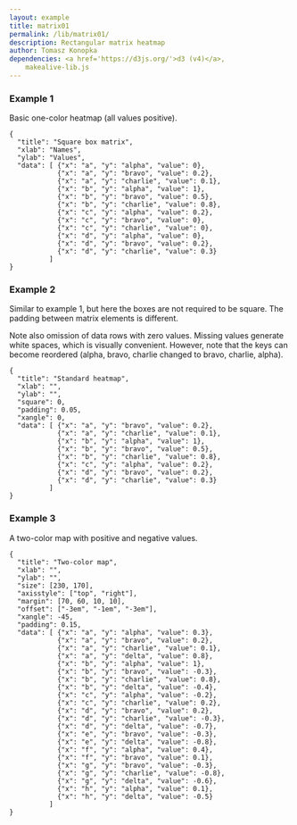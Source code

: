 ```yaml
---
layout: example
title: matrix01
permalink: /lib/matrix01/
description: Rectangular matrix heatmap
author: Tomasz Konopka
dependencies: <a href='https://d3js.org/'>d3 (v4)</a>,
    makealive-lib.js    
---
```


<script src="https://d3js.org/d3.v4.min.js"></script>



### Example 1

Basic one-color heatmap (all values positive).

<pre class="example"><code class="makealive matrix01">{
  "title": "Square box matrix",
  "xlab": "Names",
  "ylab": "Values",  
  "data": [ {"x": "a", "y": "alpha", "value": 0}, 
            {"x": "a", "y": "bravo", "value": 0.2}, 
            {"x": "a", "y": "charlie", "value": 0.1}, 
            {"x": "b", "y": "alpha", "value": 1}, 
            {"x": "b", "y": "bravo", "value": 0.5}, 
            {"x": "b", "y": "charlie", "value": 0.8}, 
            {"x": "c", "y": "alpha", "value": 0.2}, 
            {"x": "c", "y": "bravo", "value": 0}, 
            {"x": "c", "y": "charlie", "value": 0}, 
            {"x": "d", "y": "alpha", "value": 0}, 
            {"x": "d", "y": "bravo", "value": 0.2}, 
            {"x": "d", "y": "charlie", "value": 0.3}            
          ]  
}
</code></pre>


### Example 2

Similar to example 1, but here the boxes are not required to be square. The 
padding between matrix elements is different.

Note also omission of data rows with zero values. Missing values generate white
spaces, which is visually convenient. However, note that the keys can become 
reordered (alpha, bravo, charlie changed to bravo, charlie, alpha).

<pre class="example"><code class="makealive matrix01">{
  "title": "Standard heatmap",
  "xlab": "",
  "ylab": "",
  "square": 0,
  "padding": 0.05,
  "xangle": 0,
  "data": [ {"x": "a", "y": "bravo", "value": 0.2}, 
            {"x": "a", "y": "charlie", "value": 0.1}, 
            {"x": "b", "y": "alpha", "value": 1}, 
            {"x": "b", "y": "bravo", "value": 0.5}, 
            {"x": "b", "y": "charlie", "value": 0.8}, 
            {"x": "c", "y": "alpha", "value": 0.2},                                     
            {"x": "d", "y": "bravo", "value": 0.2}, 
            {"x": "d", "y": "charlie", "value": 0.3}            
          ]  
}
</code></pre>


### Example 3

A two-color map with positive and negative values.

<pre class="example"><code class="makealive matrix01">{
  "title": "Two-color map",  
  "xlab": "",
  "ylab": "",
  "size": [230, 170],
  "axisstyle": ["top", "right"],
  "margin": [70, 60, 10, 10],
  "offset": ["-3em", "-1em", "-3em"],
  "xangle": -45,
  "padding": 0.15,
  "data": [ {"x": "a", "y": "alpha", "value": 0.3},
            {"x": "a", "y": "bravo", "value": 0.2}, 
            {"x": "a", "y": "charlie", "value": 0.1},             
            {"x": "a", "y": "delta", "value": 0.8},             
            {"x": "b", "y": "alpha", "value": 1}, 
            {"x": "b", "y": "bravo", "value": -0.3}, 
            {"x": "b", "y": "charlie", "value": 0.8}, 
            {"x": "b", "y": "delta", "value": -0.4}, 
            {"x": "c", "y": "alpha", "value": -0.2}, 
            {"x": "c", "y": "charlie", "value": 0.2}, 
            {"x": "d", "y": "bravo", "value": 0.2}, 
            {"x": "d", "y": "charlie", "value": -0.3},
            {"x": "d", "y": "delta", "value": -0.7},
            {"x": "e", "y": "bravo", "value": -0.3},
            {"x": "e", "y": "delta", "value": -0.8},
            {"x": "f", "y": "alpha", "value": 0.4},
            {"x": "f", "y": "bravo", "value": 0.1},
            {"x": "g", "y": "bravo", "value": -0.3},
            {"x": "g", "y": "charlie", "value": -0.8},
            {"x": "g", "y": "delta", "value": -0.6},
            {"x": "h", "y": "alpha", "value": 0.1},
            {"x": "h", "y": "delta", "value": -0.5}
          ]  
}
</code></pre>
